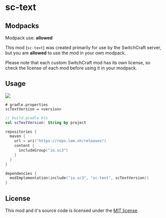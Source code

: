 # sc-text

## Modpacks

Modpack use: **allowed**

This mod (`sc-text`) was created primarily for use by the SwitchCraft server, but you are **allowed** to use the mod in 
your own modpack.

Please note that each custom SwitchCraft mod has its own license, so check the license of each mod before using it in
your modpack.

## Usage

![](https://repo.lem.sh/api/badge/latest/releases/io/sc3/sc-text?name=Latest%20version)
```properties
# gradle.properties
scTextVersion = <version>
```

```kotlin
// build.gradle.kts
val scTextVersion: String by project

repositories {
  maven {
    url = uri("https://repo.lem.sh/releases")
    content {
      includeGroup("io.sc3")
    }
  }
}

dependencies {
  modImplementation(include("io.sc3", "sc-text", scTextVersion))
}
```

## License

This mod and it's source code is licensed under the
[MIT license](https://github.com/SwitchCraftCC/sc-library/blob/HEAD/LICENSE).
